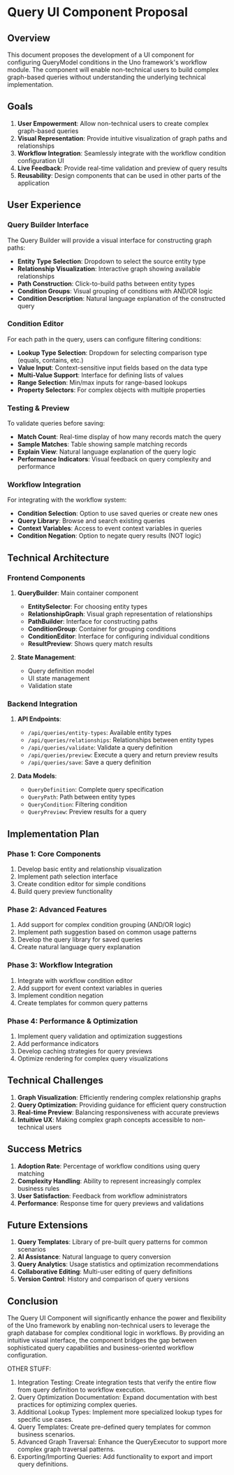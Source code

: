 # Query UI Component Proposal

## Overview

This document proposes the development of a UI component for configuring QueryModel conditions in the Uno framework's workflow module. The component will enable non-technical users to build complex graph-based queries without understanding the underlying technical implementation.

## Goals

1. **User Empowerment**: Allow non-technical users to create complex graph-based queries
2. **Visual Representation**: Provide intuitive visualization of graph paths and relationships
3. **Workflow Integration**: Seamlessly integrate with the workflow condition configuration UI
4. **Live Feedback**: Provide real-time validation and preview of query results
5. **Reusability**: Design components that can be used in other parts of the application

## User Experience

### Query Builder Interface

The Query Builder will provide a visual interface for constructing graph paths:

- **Entity Type Selection**: Dropdown to select the source entity type
- **Relationship Visualization**: Interactive graph showing available relationships
- **Path Construction**: Click-to-build paths between entity types
- **Condition Groups**: Visual grouping of conditions with AND/OR logic
- **Condition Description**: Natural language explanation of the constructed query

### Condition Editor

For each path in the query, users can configure filtering conditions:

- **Lookup Type Selection**: Dropdown for selecting comparison type (equals, contains, etc.)
- **Value Input**: Context-sensitive input fields based on the data type
- **Multi-Value Support**: Interface for defining lists of values
- **Range Selection**: Min/max inputs for range-based lookups
- **Property Selectors**: For complex objects with multiple properties

### Testing & Preview

To validate queries before saving:

- **Match Count**: Real-time display of how many records match the query
- **Sample Matches**: Table showing sample matching records
- **Explain View**: Natural language explanation of the query logic
- **Performance Indicators**: Visual feedback on query complexity and performance

### Workflow Integration

For integrating with the workflow system:

- **Condition Selection**: Option to use saved queries or create new ones
- **Query Library**: Browse and search existing queries
- **Context Variables**: Access to event context variables in queries
- **Condition Negation**: Option to negate query results (NOT logic)

## Technical Architecture

### Frontend Components

1. **QueryBuilder**: Main container component
   - **EntitySelector**: For choosing entity types
   - **RelationshipGraph**: Visual graph representation of relationships 
   - **PathBuilder**: Interface for constructing paths
   - **ConditionGroup**: Container for grouping conditions
   - **ConditionEditor**: Interface for configuring individual conditions
   - **ResultPreview**: Shows query match results

2. **State Management**:
   - Query definition model
   - UI state management
   - Validation state

### Backend Integration

1. **API Endpoints**:
   - `/api/queries/entity-types`: Available entity types
   - `/api/queries/relationships`: Relationships between entity types
   - `/api/queries/validate`: Validate a query definition
   - `/api/queries/preview`: Execute a query and return preview results
   - `/api/queries/save`: Save a query definition

2. **Data Models**:
   - `QueryDefinition`: Complete query specification
   - `QueryPath`: Path between entity types
   - `QueryCondition`: Filtering condition
   - `QueryPreview`: Preview results for a query

## Implementation Plan

### Phase 1: Core Components

1. Develop basic entity and relationship visualization
2. Implement path selection interface
3. Create condition editor for simple conditions
4. Build query preview functionality

### Phase 2: Advanced Features

1. Add support for complex condition grouping (AND/OR logic)
2. Implement path suggestion based on common usage patterns
3. Develop the query library for saved queries
4. Create natural language query explanation

### Phase 3: Workflow Integration

1. Integrate with workflow condition editor
2. Add support for event context variables in queries
3. Implement condition negation
4. Create templates for common query patterns

### Phase 4: Performance & Optimization

1. Implement query validation and optimization suggestions
2. Add performance indicators
3. Develop caching strategies for query previews
4. Optimize rendering for complex query visualizations

## Technical Challenges

1. **Graph Visualization**: Efficiently rendering complex relationship graphs
2. **Query Optimization**: Providing guidance for efficient query construction
3. **Real-time Preview**: Balancing responsiveness with accurate previews
4. **Intuitive UX**: Making complex graph concepts accessible to non-technical users

## Success Metrics

1. **Adoption Rate**: Percentage of workflow conditions using query matching
2. **Complexity Handling**: Ability to represent increasingly complex business rules
3. **User Satisfaction**: Feedback from workflow administrators
4. **Performance**: Response time for query previews and validations

## Future Extensions

1. **Query Templates**: Library of pre-built query patterns for common scenarios
2. **AI Assistance**: Natural language to query conversion
3. **Query Analytics**: Usage statistics and optimization recommendations
4. **Collaborative Editing**: Multi-user editing of query definitions
5. **Version Control**: History and comparison of query versions

## Conclusion

The Query UI Component will significantly enhance the power and flexibility of the Uno framework by enabling non-technical users to leverage the graph database for complex conditional logic in workflows. By providing an intuitive visual interface, the component bridges the gap between sophisticated query capabilities and business-oriented workflow configuration.

OTHER STUFF:

  1. Integration Testing: Create integration tests that verify the entire flow from query definition to workflow execution.
  2. Query Optimization Documentation: Expand documentation with best practices for optimizing complex queries.
  3. Additional Lookup Types: Implement more specialized lookup types for specific use cases.
  4. Query Templates: Create pre-defined query templates for common business scenarios.
  5. Advanced Graph Traversal: Enhance the QueryExecutor to support more complex graph traversal patterns.
  6. Exporting/Importing Queries: Add functionality to export and import query definitions.
